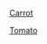 <title>Gardening</title>
<p><a href="carrot.md">Carrot</a></p>
<p><a href="tomato.md">Tomato</a></p>